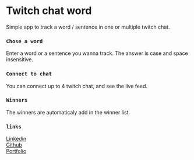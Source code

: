 # Twitch chat word

Simple app to track a word / sentence in one or multiple twitch chat.

### `Chose a word`

Enter a word or a sentence you wanna track.
The answer is case and space insensitive.

### `Connect to chat`

You can connect up to 4 twitch chat, and see the live feed.

### `Winners`

The winners are automaticaly add in the winner list.

### `links`

[Linkedin](https://www.linkedin.com/in/lfschefer/) \
[Github](https://github.com/LFSchefer) \
[Portfolio](https://portfoliolfschefer-b252e17dfee6.herokuapp.com/)
